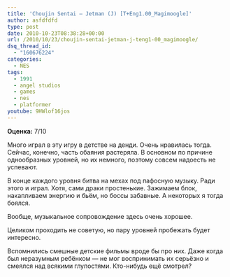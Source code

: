 ```yaml
---
title: 'Choujin Sentai – Jetman (J) [T+Eng1.00_Magimoogle]'
author: asfdfdfd
type: post
date: 2010-10-23T08:38:28+00:00
url: /2010/10/23/choujin-sentai-jetman-j-teng1-00_magimoogle/
dsq_thread_id:
  - "160676224"
categories:
  - NES
tags:
  - 1991
  - angel studios
  - games
  - nes
  - platformer
youtube: 9HWlof16jos
---
```

**Оценка:** 7/10

Много играл в эту игру в детстве на денди. Очень нравилась тогда. Сейчас, конечно, часть обаяния растеряла. В основном по причине однообразных уровней, но их немного, поэтому совсем надоесть не успевают.

В конце каждого уровня битва на мехах под пафосную музыку. Ради этого и играл. Хотя, сами драки простенькие. Зажимаем блок, накапливаем энергию и бьём, но боссы забавные. А некоторых я тогда боялся.

Вообще, музыкальное сопровождение здесь очень хорошее.

Целиком проходить не советую, но пару уровней пробежать будет интересно.

Вспомнились смешные детские фильмы вроде бы про них. Даже когда был неразумным ребёнком — не мог воспринимать их серьёзно и смеялся над всякими глупостями. Кто-нибудь ещё смотрел?